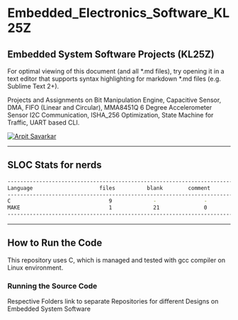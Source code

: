 # Embedded_Electronics_Software_KL25Z

## Embedded System Software Projects (KL25Z) 

For optimal viewing of this document (and all *.md files), try opening it in a text editor that supports syntax highlighting for markdown *.md files (e.g. Sublime Text 2+).

Projects and Assignments on Bit Manipulation Engine, Capacitive Sensor, DMA, FIFO (Linear and Circular), MMA8451Q 6 Degree Accelerometer Sensor I2C Communication, ISHA_256 Optimization, State Machine for Traffic, UART based CLI. 

[![Arpit Savarkar](https://github.com/arpit6232)](https://github.com/arpit6232)

---
## SLOC Stats for nerds
```bash
-------------------------------------------------------------------------------
Language                     files          blank        comment           code
-------------------------------------------------------------------------------
C                               9             -               -            98027
MAKE                            1             21              0             28
-------------------------------------------------------------------------------
```
---

## How to Run the Code

This repository uses C, which is managed and tested with gcc compiler on Linux environment.

### Running the Source Code

Respective Folders link to separate Repositories for different Designs on Embedded System Software

